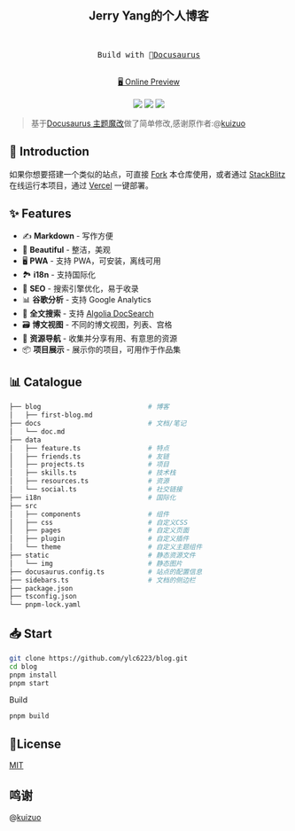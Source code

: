 <h2 align="center">
Jerry Yang的个人博客
</h2><br>
<pre align="center">
 Build with 🦖<a href="https://docusaurus.io/">Docusaurus</a> 
</pre>

<p align="center">
<br>
<a href="https://ylc6223.site">🖥 Online Preview</a>
<br><br> 
<a href="https://vercel.com/new/clone?repository-url=https://github.com/ylc6223/blog/tree/master&project-name=blog&repo-name=blog" rel="nofollow"><img src="https://vercel.com/button"></a>
<a href="https://app.netlify.com/start/deploy?repository=https://github.com/ylc6223/blog" rel="nofollow"><img src="https://www.netlify.com/img/deploy/button.svg"></a>
<a href="https://github.com/ylc6223/blog" rel="nofollow"><img src="https://developer.stackblitz.com/img/open_in_stackblitz.svg"></a>
</p>

> 基于[Docusaurus 主题魔改](https://kuizuo.cn/docs/docusaurus-guides)做了简单修改,感谢原作者:@[kuizuo](https://github.com/ylc6223)
## 👋 Introduction

如果你想要搭建一个类似的站点，可直接 [Fork](https://github.com/ylc6223/blog/fork) 本仓库使用，或者通过 [StackBlitz](https://stackblitz.com/github/ylc6223/blog) 在线运行本项目，通过 [Vercel](https://vercel.com/new/clone?repository-url=https://github.com/ylc6223/blog/tree/master&project-name=blog&repo-name=blog) 一键部署。

## ✨ Features

- ✍️ **Markdown** - 写作方便
- 🎨 **Beautiful** - 整洁，美观
- 🖥️ **PWA** - 支持 PWA，可安装，离线可用
- 🏞️ **i18n** - 支持国际化
- 💯 **SEO** - 搜索引擎优化，易于收录
- 📊 **谷歌分析** - 支持 Google Analytics
- 🔎 **全文搜索** - 支持 [Algolia DocSearch](https://github.com/algolia/docsearch)
- 🗃️ **博文视图** - 不同的博文视图，列表、宫格
- 🌈 **资源导航** - 收集并分享有用、有意思的资源
- 📦 **项目展示** - 展示你的项目，可用作于作品集

## 📊 Catalogue

```bash
├── blog                           # 博客
│   ├── first-blog.md
├── docs                           # 文档/笔记
│   └── doc.md
├── data
│   ├── feature.ts                 # 特点
│   ├── friends.ts                 # 友链
│   ├── projects.ts                # 项目
│   ├── skills.ts                  # 技术栈
│   ├── resources.ts               # 资源
│   └── social.ts                  # 社交链接
├── i18n                           # 国际化
├── src
│   ├── components                 # 组件
│   ├── css                        # 自定义CSS
│   ├── pages                      # 自定义页面
│   ├── plugin                     # 自定义插件
│   └── theme                      # 自定义主题组件
├── static                         # 静态资源文件
│   └── img                        # 静态图片
├── docusaurus.config.ts           # 站点的配置信息
├── sidebars.ts                    # 文档的侧边栏
├── package.json
├── tsconfig.json
└── pnpm-lock.yaml
```

## 📥 Start

```bash
git clone https://github.com/ylc6223/blog.git
cd blog
pnpm install
pnpm start
```

Build

```bash
pnpm build
```

## 📝License

[MIT](./LICENSE)

## 鸣谢
@[kuizuo](https://github.com/ylc6223)